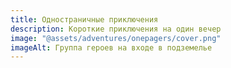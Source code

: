 ```yaml
---
title: Одностраничные приключения
description: Короткие приключения на один вечер
image: "@assets/adventures/onepagers/cover.png"
imageAlt: Группа героев на входе в подземелье
---
```

